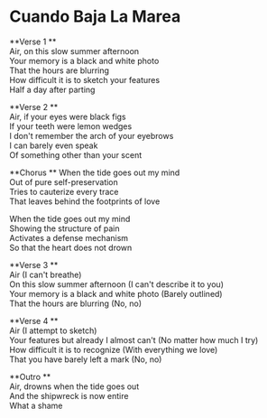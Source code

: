 # Cuando Baja La Marea

**Verse 1 **  
Air, on this slow summer afternoon  
Your memory is a black and white photo  
That the hours are blurring  
How difficult it is to sketch your features  
Half a day after parting  

**Verse 2 **  
Air, if your eyes were black figs  
If your teeth were lemon wedges  
I don't remember the arch of your eyebrows  
I can barely even speak  
Of something other than your scent  

**Chorus **
When the tide goes out my mind  
Out of pure self-preservation  
Tries to cauterize every trace  
That leaves behind the footprints of love  

When the tide goes out my mind  
Showing the structure of pain  
Activates a defense mechanism  
So that the heart does not drown  

**Verse 3 **  
Air (I can't breathe)  
On this slow summer afternoon (I can't describe it to you)  
Your memory is a black and white photo (Barely outlined)  
That the hours are blurring (No, no)  

**Verse 4 **  
Air (I attempt to sketch)  
Your features but already I almost can't (No matter how much I try)  
How difficult it is to recognize (With everything we love)  
That you have barely left a mark (No, no)  

**Outro **  
Air, drowns when the tide goes out  
And the shipwreck is now entire  
What a shame  
